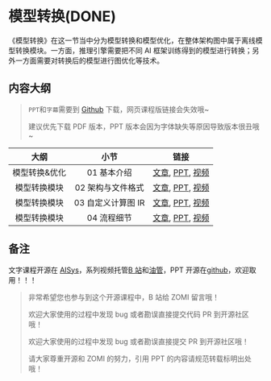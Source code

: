 <!--Copyright © ZOMI 适用于[License](https://github.com/chenzomi12/AISystem)版权许可-->

# 模型转换(DONE)

《模型转换》在这一节当中分为模型转换和模型优化，在整体架构图中属于离线模型转换模块。一方面，推理引擎需要把不同 AI 框架训练得到的模型进行转换；另外一方面需要对转换后的模型进行图优化等技术。

## 内容大纲

> `PPT`和`字幕`需要到 [Github](https://github.com/chenzomi12/AISystem) 下载，网页课程版链接会失效哦~
>
> 建议优先下载 PDF 版本，PPT 版本会因为字体缺失等原因导致版本很丑哦~

| 大纲 | 小节 | 链接 |
|:--:|:--:|:--:|
| 模型转换&优化| 01 基本介绍 | [文章](./01Introduction.md), [PPT](./01Introduction.pdf), [视频](https://www.bilibili.com/video/BV1724y1z7ep/) |
| 模型转换模块 | 02 架构与文件格式| [文章](./02Principle.md), [PPT](./02Principle.pdf), [视频](https://www.bilibili.com/video/BV13P4y167sr/) |
| 模型转换模块 | 03 自定义计算图 IR | [文章](./03IR.md), [PPT](./03IR.pdf), [视频](https://www.bilibili.com/video/BV1rx4y177R9/) |
| 模型转换模块 | 04 流程细节 | [文章](./04Detail.md), [PPT](./04Detail.pdf), [视频](https://www.bilibili.com/video/BV13341197zU/) |

## 备注

文字课程开源在 [AISys](https://chenzomi12.github.io/)，系列视频托管[B 站](https://space.bilibili.com/517221395)和[油管](https://www.youtube.com/@ZOMI666/videos)，PPT 开源在[github](https://github.com/chenzomi12/AISystem)，欢迎取用！！！

> 非常希望您也参与到这个开源课程中，B 站给 ZOMI 留言哦！
> 
> 欢迎大家使用的过程中发现 bug 或者勘误直接提交代码 PR 到开源社区哦！
>
> 欢迎大家使用的过程中发现 bug 或者勘误直接提交 PR 到开源社区哦！
>
> 请大家尊重开源和 ZOMI 的努力，引用 PPT 的内容请规范转载标明出处哦！